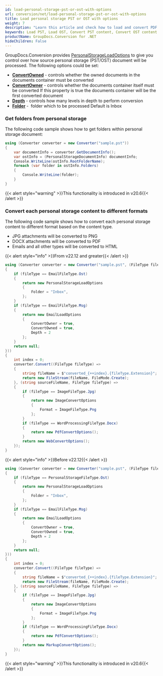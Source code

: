 ```yaml
---
id: load-personal-storage-pst-or-ost-with-options
url: conversion/net/load-personal-storage-pst-or-ost-with-options
title: Load personal storage PST or OST with options
weight: 7
description: "Learn this article and check how to load and convert PDF documents with advanced options using GroupDocs.Conversion for .NET API."
keywords: Load PST, Load OST, Convert PST content, Convert OST content
productName: GroupDocs.Conversion for .NET
hideChildren: False
---
```

GroupDocs.Conversion provides [PersonalStorageLoadOptions](https://reference.groupdocs.com/conversion/net/groupdocs.conversion.options.load/personalstorageloadoptions) to give you control over how source personal storage (PST/OST) document will be processed. The following options could be set:

*   **[ConvertOwned](https://reference.groupdocs.com/conversion/net/groupdocs.conversion.options.load/personalstorageloadoptions/convertowned)** - controls whether the owned documents in the documents container must be converted
*   **[ConvertOwner](https://reference.groupdocs.com/conversion/net/groupdocs.conversion.options.load/personalstorageloadoptions/convertowner)** - controls whether the documents container itself must be converted If this property is true the documents container will be the first converted document  
*   **[Depth](https://reference.groupdocs.com/conversion/net/groupdocs.conversion.options.load/personalstorageloadoptions/depth)** - controls how many levels in depth to perform conversion
*   **[Folder](https://reference.groupdocs.com/conversion/net/groupdocs.conversion.options.load/personalstorageloadoptions/folder)** -  folder which to be processed Default is Inbox

### Get folders from personal storage

The following code sample shows how to get folders within personal storage document:

```csharp
using (Converter converter = new Converter("sample.pst"))
{
    var documentInfo = converter.GetDocumentInfo();
    var ostInfo = (PersonalStorageDocumentInfo) documentInfo;
    Console.WriteLine(ostInfo.RootFolderName);
    foreach (var folder in ostInfo.Folders)
    {
        Console.WriteLine(folder);
    }
}
```

{{< alert style="warning" >}}This functionality is introduced in v20.6{{< /alert >}}

### Convert each personal storage content to different formats

The following code sample shows how to convert each personal storage content to different format based on the content type.  

*   JPG attachments will be converted to PNG
*   DOCX attachments will be converted to PDF
*   Emails and all other types will be converted to HTML

{{< alert style="info" >}}From v22.12 and greater{{< /alert >}}
```csharp
using (Converter converter = new Converter("sample.pst", (FileType fileType) =>
{
    if (fileType == EmailFileType.Ost)
    {
        return new PersonalStorageLoadOptions
        {
            Folder = "Inbox",
        };
    }
    if (fileType == EmailFileType.Msg)
    {
        return new EmailLoadOptions
        {
            ConvertOwner = true,
            ConvertOwned = true,
            Depth = 2
        };
    }
    return null;
}))
{
    int index = 0;
    converter.Convert((FileType fileType) =>
    {
        string fileName = $"converted_{++index}.{fileType.Extension}";
        return new FileStream(fileName, FileMode.Create);
    }, (string sourceFileName, FileType fileType) =>
    {
        if (fileType == ImageFileType.Jpg)
        {
            return new ImageConvertOptions
            {
                Format = ImageFileType.Png
            };
        }
        if (fileType == WordProcessingFileType.Docx)
        {
            return new PdfConvertOptions();
        }
        return new WebConvertOptions();
    });
}
```


{{< alert style="info" >}}Before v22.12{{< /alert >}}
```csharp
using (Converter converter = new Converter("sample.pst", (FileType fileType) =>
{
    if (fileType == PersonalStorageFileType.Ost)
    {
        return new PersonalStorageLoadOptions
        {
            Folder = "Inbox",
        };
    }
    if (fileType == EmailFileType.Msg)
    {
        return new EmailLoadOptions
        {
            ConvertOwner = true,
            ConvertOwned = true,
            Depth = 2
        };
    }
    return null;
}))
{
    int index = 0;
    converter.Convert((FileType fileType) =>
    {
        string fileName = $"converted_{++index}.{fileType.Extension}";
        return new FileStream(fileName, FileMode.Create);
    }, (string sourceFileName, FileType fileType) =>
    {
        if (fileType == ImageFileType.Jpg)
        {
            return new ImageConvertOptions
            {
                Format = ImageFileType.Png
            };
        }
        if (fileType == WordProcessingFileType.Docx)
        {
            return new PdfConvertOptions();
        }
        return new MarkupConvertOptions();
    });
}
```

{{< alert style="warning" >}}This functionality is introduced in v20.6{{< /alert >}}
